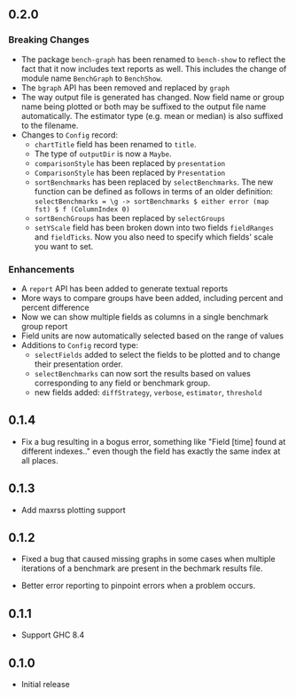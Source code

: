 ## 0.2.0

### Breaking Changes

* The package `bench-graph` has been renamed to `bench-show` to reflect the
  fact that it now includes text reports as well. This includes the change of
  module name `BenchGraph` to `BenchShow`.
* The `bgraph` API has been removed and replaced by `graph`
* The way output file is generated has changed. Now field name or group name
  being plotted or both may be suffixed to the output file name automatically.
  The estimator type (e.g. mean or median) is also suffixed to the filename.
* Changes to `Config` record:
    * `chartTitle` field has been renamed to `title`.
    * The type of `outputDir` is now a `Maybe`.
    * `comparisonStyle` has been replaced by `presentation`
    * `ComparisonStyle` has been replaced by `Presentation`
    * `sortBenchmarks` has been replaced by `selectBenchmarks`. The new
      function can be defined as follows in terms of an older definition:
        `selectBenchmarks = \g ->
            sortBenchmarks $ either error (map fst) $ f (ColumnIndex 0)`
    * `sortBenchGroups` has been replaced by `selectGroups`
    * `setYScale` field has been broken down into two fields `fieldRanges` and
      `fieldTicks`. Now you also need to specify which fields' scale
      you want to set.

### Enhancements

* A `report` API has been added to generate textual reports
* More ways to compare groups have been added, including percent and percent
  difference
* Now we can show multiple fields as columns in a single benchmark group report
* Field units are now automatically selected based on the range of values
* Additions to `Config` record type:
  * `selectFields` added to select the fields to be plotted and to change
    their presentation order.
  * `selectBenchmarks` can now sort the results based on values corresponding to
    any field or benchmark group.
  * new fields added: `diffStrategy`, `verbose`, `estimator`, `threshold`

## 0.1.4

* Fix a bug resulting in a bogus error, something like "Field [time] found at
  different indexes.." even though the field has exactly the same index at all
  places.

## 0.1.3

* Add maxrss plotting support

## 0.1.2

* Fixed a bug that caused missing graphs in some cases when multiple iterations
  of a benchmark are present in the bechmark results file.

* Better error reporting to pinpoint errors when a problem occurs.

## 0.1.1

* Support GHC 8.4

## 0.1.0

* Initial release
